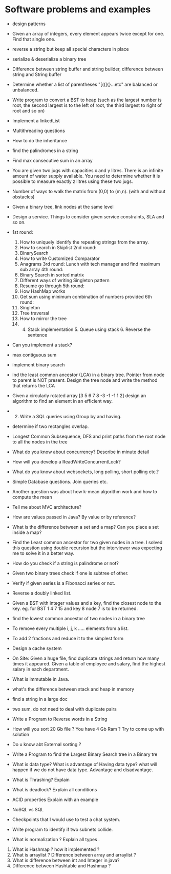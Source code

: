 # Software problems and examples
* design patterns
* Given an array of integers, every element appears twice except for one. Find that single one.
* reverse a string but keep all special characters in place
* serialize & deserialize a binary tree
* Difference between string buffer and string builder, difference between string and String buffer
* Determine whether a list of parentheses "[()]{}...etc" are balanced or unbalanced.

* Write program to convert a BST to heap (such as the largest number is root, the second largest is to the left of root, the third largest to right of root and so on)
* Implement a linkedList
* Multithreading questions
* How to do the inheritance
* find the palindromes in a string
* Find max consecutive sum in an array
* You are given two jugs with capacities x and y litres. There is an infinite amount of water supply available. You need to determine whether it is possible to measure exactly z litres using these two jugs.
* Number of ways to walk the matrix from (0,0) to (m,n). (with and without obstacles)
* Given a binary tree, link nodes at the same level
* Design a service. Things to consider given service constraints, SLA and so on.
* 1st round:
  1. How to uniquely identify the repeating strings from the array.
  2. How to search in Skiplist
  2nd round:
  1. BinarySearch
  2. How to write Customized Comparator
  3. Anagrams
  3rd round:
  Lunch with tech manager and find maximum sub array
  4th round:
  1. Binary Search in sorted matrix
  2. Different ways of writing Singleton pattern
  3. Resume go through
  5th round:
  1. How HashMap works
  2. Get sum using minimum combination of numbers provided
  6th round:
  1. Singleton
  2. Tree traversal
  3. How to mirror the tree
  4. 4. Stack implementation 5. Queue using stack 6. Reverse the sentence

* Can you implement a stack?
* max contiguous sum
* implement binary search
* ind the least common ancestor (LCA) in a binary tree. Pointer from node to parent is NOT present. Design the tree node and write the method that returns the LCA
* Given a circularly rotated array [3 5 6 7 8 -3 -1 -1 1 2] design an algorithm to find an element in an efficient way.
* 2. Write a SQL queries using Group by and having.
* determine if two rectangles overlap.
* Longest Common Subsequence, DFS and print paths from the root node to all the nodes in the tree
* What do you know about concurrency? Describe in minute detail
* How will you develop a ReadWriteConcurrentLock?
* What do you know about websockets, long polling, short polling etc.?
* Simple Database questions. Join queries etc.
* Another question was about how k-mean algorithm work and how to compute the mean
* Tell me about MVC architecture?
* How are values passed in Java? By value or by reference?
* What is the difference between a set and a map? Can you place a set inside a map?
* Find the Least common ancestor for two given nodes in a tree. I solved this question using double recursion but the interviewer was expecting me to solve it in a better way.
* How do you check if a string is palindrome or not?
* Given two binary trees check if one is subtree of other.
* Verify if given series is a Fibonacci series or not.
* Reverse a doubly linked list.
* Given a BST with integer values and a key, find the closest node to the key. eg. for BST 1 4 7 15 and key 8 node 7 is to be returned.
* find the lowest common ancestor of two nodes in a binary tree
* To remove every multiple i, j, k ..... elements from a list.
* To add 2 fractions and reduce it to the simplest form
* Design a cache system
* On Site: Given a huge file, find duplicate strings and return how many times it appeared. Given a table of employee and salary, find the highest salary in each department.
* What is immutable in Java.
* what's the difference between stack and heap in memory
* find a string in a large doc
* two sum, do not need to deal with duplicate pairs
* Write a Program to Reverse words in a String
* How will you sort 20 Gb file ? You have 4 Gb Ram ? Try to come up with solution
* Do u know abt External sorting ?
* Write a Program to find the Largest Binary Search tree in a Binary tre
* What is data type? What is advantage of Having data type? what will happen if we do not have data type. Advantage and disadvantage.
* What is Thrashing? Explain
* What is deadlock? Explain all conditions
* ACID properties Explain with an example
* NoSQL vs SQL
* Checkpoints that I would use to test a chat system.
* Write program to identify if two subnets collide.
* What is normalization ? Explain all types .

1) What is Hashmap ? how it implemented ?
2) What is arraylist ? Difference between array and arraylist ?
3) What is difference between int and Integer in java?
4) Difference between Hashtable and Hashmap ?